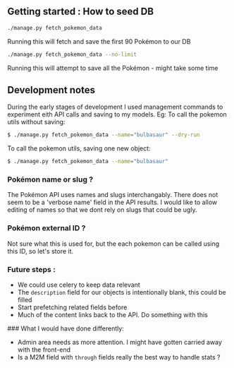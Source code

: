 ## Getting started : How to seed DB

```bash
./manage.py fetch_pokemon_data 
```
Running this will fetch and save the first 90 Pokémon to our DB


```bash
./manage.py fetch_pokemon_data --no-limit
```
Running this will attempt to save all the Pokémon - might take some time



## Development notes


During the early stages of development I used management commands to experiment eith API calls and saving to my models. 
Eg: To call the pokemon utils without saving:

```bash
$ ./manage.py fetch_pokemon_data --name="bulbasaur" --dry-run
```

To call the pokemon utils, saving one new object:

```bash
$ ./manage.py fetch_pokemon_data --name="bulbasaur"
```

### Pokémon name or slug ? 
The Pokémon API uses names and slugs interchangably. 
There does not seem to be a 'verbose name' field in the API results. 
I would like to allow editing of names so that we dont rely on slugs that could be ugly.


### Pokémon external ID ? 
Not sure what this is used for, but the each pokemon can be called using this ID, so let's store it.


### Future steps :
- We could use celery to keep data relevant 
- The `description` field for our objects is intentionally blank, this could be filled 
- Start prefetching related fields before 
- Much of the content links back to the API. Do something with this


### What I would have done differently:
- Admin area needs as more attention. I might have gotten carried away with the front-end
- Is a M2M field with `through` fields really the best way to handle stats ? 

